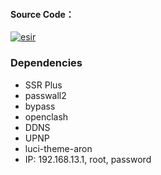 ﻿#### Source Code：

[![esir](https://img.shields.io/badge/openwrt_Build-kenzok8-red.svg?style=flat&logo=appveyor)](https://github.com/kenzok8/openwrt_Build)

### Dependencies

+ SSR Plus 
+ passwall2
+ bypass
+ openclash
+ DDNS
+ UPNP
+ luci-theme-aron
+ IP: 192.168.13.1, root, password

